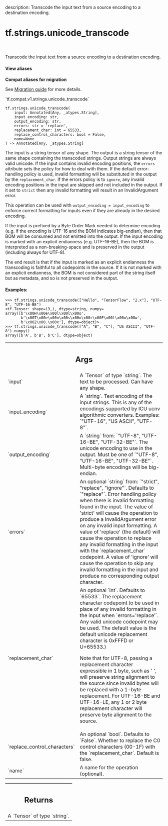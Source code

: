 description: Transcode the input text from a source encoding to a destination encoding.

<div itemscope itemtype="http://developers.google.com/ReferenceObject">
<meta itemprop="name" content="tf.strings.unicode_transcode" />
<meta itemprop="path" content="Stable" />
</div>

# tf.strings.unicode_transcode

<!-- Insert buttons and diff -->

<table class="tfo-notebook-buttons tfo-api nocontent" align="left">

</table>



Transcode the input text from a source encoding to a destination encoding.


<section class="expandable">
  <h4 class="showalways">View aliases</h4>
  <p>
<b>Compat aliases for migration</b>
<p>See
<a href="https://www.tensorflow.org/guide/migrate">Migration guide</a> for
more details.</p>
<p>`tf.compat.v1.strings.unicode_transcode`</p>
</p>
</section>

<pre class="devsite-click-to-copy prettyprint lang-py tfo-signature-link">
<code>tf.strings.unicode_transcode(
    input: Annotated[Any, _atypes.String],
    input_encoding: str,
    output_encoding: str,
    errors: str = &#x27;replace&#x27;,
    replacement_char: int = 65533,
    replace_control_characters: bool = False,
    name=None
) -> Annotated[Any, _atypes.String]
</code></pre>



<!-- Placeholder for "Used in" -->

The input is a string tensor of any shape. The output is a string tensor of
the same shape containing the transcoded strings. Output strings are always
valid unicode. If the input contains invalid encoding positions, the
`errors` attribute sets the policy for how to deal with them. If the default
error-handling policy is used, invalid formatting will be substituted in the
output by the `replacement_char`. If the errors policy is to `ignore`, any
invalid encoding positions in the input are skipped and not included in the
output. If it set to `strict` then any invalid formatting will result in an
InvalidArgument error.

This operation can be used with `output_encoding = input_encoding` to enforce
correct formatting for inputs even if they are already in the desired encoding.

If the input is prefixed by a Byte Order Mark needed to determine encoding
(e.g. if the encoding is UTF-16 and the BOM indicates big-endian), then that
BOM will be consumed and not emitted into the output. If the input encoding
is marked with an explicit endianness (e.g. UTF-16-BE), then the BOM is
interpreted as a non-breaking-space and is preserved in the output (including
always for UTF-8).

The end result is that if the input is marked as an explicit endianness the
transcoding is faithful to all codepoints in the source. If it is not marked
with an explicit endianness, the BOM is not considered part of the string itself
but as metadata, and so is not preserved in the output.

#### Examples:



```
>>> tf.strings.unicode_transcode(["Hello", "TensorFlow", "2.x"], "UTF-8", "UTF-16-BE")
<tf.Tensor: shape=(3,), dtype=string, numpy=
array([b'\x00H\x00e\x00l\x00l\x00o',
       b'\x00T\x00e\x00n\x00s\x00o\x00r\x00F\x00l\x00o\x00w',
       b'\x002\x00.\x00x'], dtype=object)>
>>> tf.strings.unicode_transcode(["A", "B", "C"], "US ASCII", "UTF-8").numpy()
array([b'A', b'B', b'C'], dtype=object)
```

<!-- Tabular view -->
 <table class="responsive fixed orange">
<colgroup><col width="214px"><col></colgroup>
<tr><th colspan="2"><h2 class="add-link">Args</h2></th></tr>

<tr>
<td>
`input`<a id="input"></a>
</td>
<td>
A `Tensor` of type `string`.
The text to be processed. Can have any shape.
</td>
</tr><tr>
<td>
`input_encoding`<a id="input_encoding"></a>
</td>
<td>
A `string`.
Text encoding of the input strings. This is any of the encodings supported
by ICU ucnv algorithmic converters. Examples: `"UTF-16", "US ASCII", "UTF-8"`.
</td>
</tr><tr>
<td>
`output_encoding`<a id="output_encoding"></a>
</td>
<td>
A `string` from: `"UTF-8", "UTF-16-BE", "UTF-32-BE"`.
The unicode encoding to use in the output. Must be one of
`"UTF-8", "UTF-16-BE", "UTF-32-BE"`. Multi-byte encodings will be big-endian.
</td>
</tr><tr>
<td>
`errors`<a id="errors"></a>
</td>
<td>
An optional `string` from: `"strict", "replace", "ignore"`. Defaults to `"replace"`.
Error handling policy when there is invalid formatting found in the input.
The value of 'strict' will cause the operation to produce a InvalidArgument
error on any invalid input formatting. A value of 'replace' (the default) will
cause the operation to replace any invalid formatting in the input with the
`replacement_char` codepoint. A value of 'ignore' will cause the operation to
skip any invalid formatting in the input and produce no corresponding output
character.
</td>
</tr><tr>
<td>
`replacement_char`<a id="replacement_char"></a>
</td>
<td>
An optional `int`. Defaults to `65533`.
The replacement character codepoint to be used in place of any invalid
formatting in the input when `errors='replace'`. Any valid unicode codepoint may
be used. The default value is the default unicode replacement character is
0xFFFD or U+65533.)

Note that for UTF-8, passing a replacement character expressible in 1 byte, such
as ' ', will preserve string alignment to the source since invalid bytes will be
replaced with a 1-byte replacement. For UTF-16-BE and UTF-16-LE, any 1 or 2 byte
replacement character will preserve byte alignment to the source.
</td>
</tr><tr>
<td>
`replace_control_characters`<a id="replace_control_characters"></a>
</td>
<td>
An optional `bool`. Defaults to `False`.
Whether to replace the C0 control characters (00-1F) with the
`replacement_char`. Default is false.
</td>
</tr><tr>
<td>
`name`<a id="name"></a>
</td>
<td>
A name for the operation (optional).
</td>
</tr>
</table>



<!-- Tabular view -->
 <table class="responsive fixed orange">
<colgroup><col width="214px"><col></colgroup>
<tr><th colspan="2"><h2 class="add-link">Returns</h2></th></tr>
<tr class="alt">
<td colspan="2">
A `Tensor` of type `string`.
</td>
</tr>

</table>

